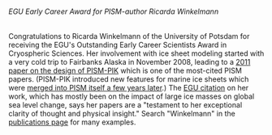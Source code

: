 ###### EGU Early Career Award for PISM-author Ricarda Winkelmann

Congratulations to Ricarda Winkelmann of the University of Potsdam for
receiving the EGU's Outstanding Early Career Scientists Award in
Cryospheric Sciences. Her involvement with ice sheet modeling started
with a very cold trip to Fairbanks Alaska in November 2008, leading to a
[2011 paper on the design of PISM-PIK](:publications) which
is one of the most-cited PISM papers. (PISM-PIK introduced new features
for marine ice sheets which were [merged into PISM itself a few years
later](news:piikmerge).) The [EGU
citation](http://www.egu.eu/awards-medals/division-outstanding-ecs-award/2017/ricarda-winkelmann/)
on her work, which has mostly been on the impact of large ice masses on
global sea level change, says her papers are a "testament to her
exceptional clarity of thought and physical insight." Search
"Winkelmann" in the [publications page](:publications) for
many examples.

